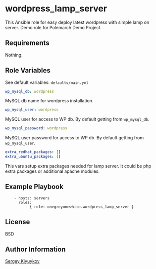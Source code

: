 wordpress_lamp_server
=========

This Ansible role for easy deploy latest wordpress with simple lamp on server.
Demo role for Polemarch Demo Project.

Requirements
------------

Nothing.

Role Variables
--------------

See default variables: `defaults/main.yml`

```yaml
wp_mysql_db: wordpress
```
MySQL db name for wordpress installation. 

```yaml
wp_mysql_user: wordpress
``` 
MySQL user for access to WP db. By default getting from `wp_mysql_db`.

```yaml
wp_mysql_password: wordpress
```
MySQL user password for access to WP db.
By default getting from `wp_mysql_user`.

```yaml
extra_redhat_packages: []
extra_ubuntu_packages: []
```
This vars setup extra packages needed for lamp server.
It could be php extra packages or additional apache modules.

Example Playbook
----------------

        - hosts: servers
          roles:
             - { role: onegreyonewhite.wordpress_lamp_server }

License
-------

BSD

Author Information
------------------

[Sergey Klyuykov](https://github.com/onegreyonewhite)